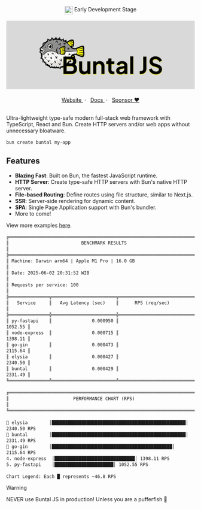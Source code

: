 <section align="center">
  <img align="top" src="https://media.tenor.com/yjOrdcOkLPUAAAAj/green-dot.gif" width="22px" height="22px" />
  <span>Early Development Stage</span>
<section>

<br/>

<section>
  <img src="https://github.com/mgilangjanuar/buntal/raw/main/banner.png" alt="Buntal JS"/>
</section>

<br/>

<section align="center">
  <a href="https://buntaljs.org" target="_blank">
    Website
  </a>
  <span> &nbsp;&middot; &nbsp;</span>
  <a href="https://buntaljs.org/docs" target="_blank">
    Docs
  </a>
  <span> &nbsp;&middot; &nbsp;</span>
  <a href="https://github.com/sponsors/mgilangjanuar" target="_blank">
    Sponsor &hearts;
  </a>
</section>

<br/>

<section align="left" markdown="1">
<p>Ultra-lightweight type-safe modern full-stack web framework with TypeScript, React and Bun. Create HTTP servers and/or web apps without unnecessary bloatware.</p>

```bash
bun create buntal my-app
```

## Features

- **Blazing Fast**: Built on Bun, the fastest JavaScript runtime.
- **HTTP Server**: Create type-safe HTTP servers with Bun's native HTTP server.
- **File-based Routing**: Define routes using file structure, similar to Next.js.
- **SSR**: Server-side rendering for dynamic content.
- **SPA**: Single Page Application support with Bun's bundler.
- More to come!

View more examples [here](/examples).

```
╔════════════════════════════════════════════════════════════════════════════╗
║                           BENCHMARK RESULTS                                ║
╠════════════════════════════════════════════════════════════════════════════╣
║ Machine: Darwin arm64 | Apple M1 Pro | 16.0 GB                             ║
║ Date: 2025-06-02 20:31:52 WIB                                              ║
║ Requests per service: 100                                                  ║
╠═══════════════╦════════════════════════╦═══════════════════════════════════╣
║   Service     ║   Avg Latency (sec)    ║      RPS (req/sec)                ║
╠═══════════════╬════════════════════════╬═══════════════════════════════════╣
║ py-fastapi    ║               0.000950 ║                           1052.55 ║
║ node-express  ║               0.000715 ║                           1398.11 ║
║ go-gin        ║               0.000473 ║                           2115.64 ║
║ elysia        ║               0.000427 ║                           2340.50 ║
║ buntal        ║               0.000429 ║                           2331.49 ║
╚═══════════════╩════════════════════════╩═══════════════════════════════════╝

╔════════════════════════════════════════════════════════════════════════════╗
║                        PERFORMANCE CHART (RPS)                             ║
╚════════════════════════════════════════════════════════════════════════════╝

🥇 elysia        │██████████████████████████████████████████████████│ 2340.50 RPS
🥈 buntal        │██████████████████████████████████████████████████│ 2331.49 RPS
🥉 go-gin        │█████████████████████████████████████████████│ 2115.64 RPS
4. node-express  │██████████████████████████████│ 1398.11 RPS
5. py-fastapi    │██████████████████████│ 1052.55 RPS

Chart Legend: Each █ represents ~46.8 RPS
```

> [!WARNING]
> NEVER use Buntal JS in production! Unless you are a pufferfish 🐡

</section>
